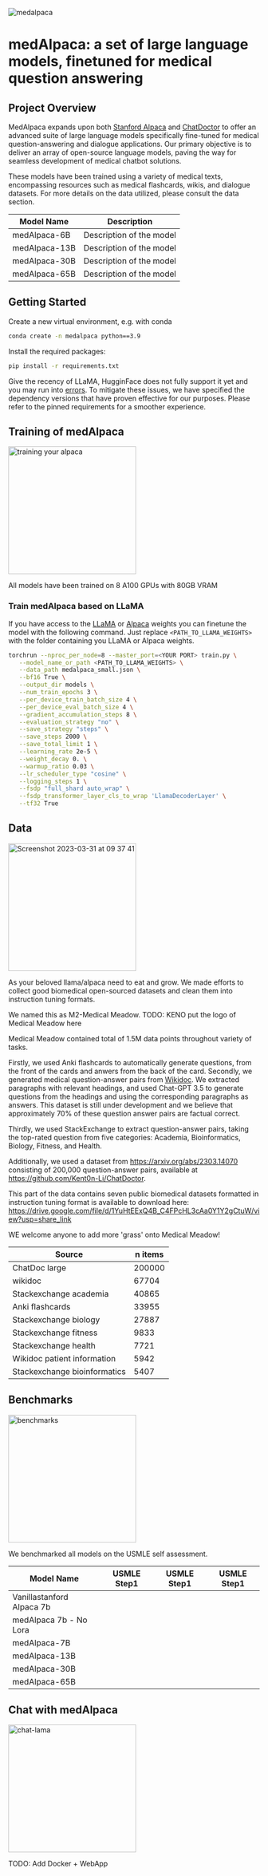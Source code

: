 ![medalpaca](https://user-images.githubusercontent.com/37253540/228315829-b22f793c-2dcd-4c03-a32d-43720085a7de.png)

# medAlpaca: a set of large language models, finetuned for medical question answering

## Project Overview
MedAlpaca expands upon both [Stanford Alpaca](https://github.com/tatsu-lab/stanford_alpaca) and [ChatDoctor](https://github.com/Kent0n-Li/ChatDoctor) to offer an advanced suite of large language models specifically fine-tuned for medical question-answering and dialogue applications. Our primary objective is to deliver an array of open-source language models, paving the way for seamless development of medical chatbot solutions.

These models have been trained using a variety of medical texts, encompassing resources such as medical flashcards, wikis, and dialogue datasets. For more details on the data utilized, please consult the data section. 

| Model Name                | Description              | 
|---------------------------|--------------------------|
| medAlpaca-6B              | Description of the model |
| medAlpaca-13B             | Description of the model |
| medAlpaca-30B             | Description of the model |
| medAlpaca-65B             | Description of the model |

## Getting Started
Create a new virtual environment, e.g. with conda

```bash
conda create -n medalpaca python==3.9
```

Install the required packages:
```bash
pip install -r requirements.txt
```

Give the recency of LLaMA, HugginFace does not fully support it yet and you may run into [errors](https://github.com/tatsu-lab/stanford_alpaca#warning).
To mitigate these issues, we have specified the dependency versions that have proven effective for our purposes. Please refer to the pinned requirements for a smoother experience.

## Training of medAlpaca
<img width="256" alt="training your alpaca" src="https://user-images.githubusercontent.com/37253540/229250535-98f28e1c-0a8e-46e7-9e61-aeb98ef115cc.png">

All models have been trained on 8 A100 GPUs with 80GB VRAM

### Train medAlpaca based on LLaMA 
If you have access to the [LLaMA](https://arxiv.org/abs/2302.13971) or [Alpaca](https://crfm.stanford.edu/2023/03/13/alpaca.html) weights you can finetune the model with the following command. 
Just replace `<PATH_TO_LLAMA_WEIGHTS>` with the folder containing you LLaMA or Alpaca weights. 

```bash
torchrun --nproc_per_node=8 --master_port=<YOUR PORT> train.py \
   --model_name_or_path <PATH_TO_LLAMA_WEIGHTS> \
   --data_path medalpaca_small.json \
   --bf16 True \
   --output_dir models \
   --num_train_epochs 3 \
   --per_device_train_batch_size 4 \
   --per_device_eval_batch_size 4 \
   --gradient_accumulation_steps 8 \
   --evaluation_strategy "no" \
   --save_strategy "steps" \
   --save_steps 2000 \
   --save_total_limit 1 \
   --learning_rate 2e-5 \
   --weight_decay 0. \
   --warmup_ratio 0.03 \
   --lr_scheduler_type "cosine" \
   --logging_steps 1 \
   --fsdp "full_shard auto_wrap" \
   --fsdp_transformer_layer_cls_to_wrap 'LlamaDecoderLayer' \
   --tf32 True
```


## Data
<img width="256" alt="Screenshot 2023-03-31 at 09 37 41" src="https://user-images.githubusercontent.com/37253540/229244284-72b00e82-0da1-4218-b08e-63864306631e.png">

As your beloved llama/alpaca need to eat and grow. We made efforts to collect good biomedical open-sourced datasets and clean them into instruction tuning formats.

We named this as M2-Medical Meadow. 
TODO: KENO put the logo of Medical Meadow here

Medical Meadow contained total of 1.5M data points throughout variety of tasks.

Firstly, we used Anki flashcards to automatically generate questions, from the front of the cards and anwers from the back of the card. Secondly, we generated medical question-answer pairs from [Wikidoc](https://www.wikidoc.org/index.php/Main_Page). We extracted paragraphs with relevant headings, and used Chat-GPT 3.5 to generate questions from the headings and using the corresponding paragraphs as answers. This dataset is still under development and we believe that approximately 70% of these question answer pairs are factual correct. 

Thirdly, we used StackExchange to extract question-answer pairs, taking the top-rated question from five categories: Academia, Bioinformatics, Biology, Fitness, and Health. 

Additionally, we used a dataset from https://arxiv.org/abs/2303.14070 consisting of 200,000 question-answer pairs, available at https://github.com/Kent0n-Li/ChatDoctor.

This part of the data contains seven public biomedical datasets formatted in instruction tuning format is available to download here: https://drive.google.com/file/d/1YuHtEExQ4B_C4FPcHL3cAa0Y1Y2gCtuW/view?usp=share_link

WE welcome anyone to add more 'grass' onto Medical Meadow!

| Source                      | n items |
|------------------------------|--------|
| ChatDoc large                | 200000 |
| wikidoc                      | 67704  |
| Stackexchange academia       | 40865  |
| Anki flashcards              | 33955  |
| Stackexchange biology        | 27887  |
| Stackexchange fitness        | 9833   |
| Stackexchange health         | 7721   |
| Wikidoc patient information  | 5942   |
| Stackexchange bioinformatics | 5407   |



## Benchmarks
<img width="256" alt="benchmarks" src="https://user-images.githubusercontent.com/37253540/229249302-20ff8a88-95b4-42a3-bdd8-96a9dce9a92b.png">

We benchmarked all models on the USMLE self assessment. 

| Model Name                | USMLE Step1              | USMLE Step1              | USMLE Step1              | 
|---------------------------|--------------------------|--------------------------|--------------------------|
| Vanillastanford Alpaca 7b |                          |                          |                          |
| medAlpaca 7b - No Lora    |                          |                          |                          |
| medAlpaca-7B              |                          |                          |                          |
| medAlpaca-13B             |                          |                          |                          |
| medAlpaca-30B             |                          |                          |                          |
| medAlpaca-65B             |                          |                          |                          |

## Chat with medAlpaca
<img width="256" alt="chat-lama" src="https://user-images.githubusercontent.com/37253540/229261366-5cce9a60-176a-471b-80fd-ba390539da72.png">


TODO: Add Docker + WebApp

